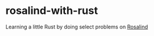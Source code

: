 # rosalind-with-rust

Learning a little Rust by doing select problems on [Rosalind](http://rosalind.info/)
